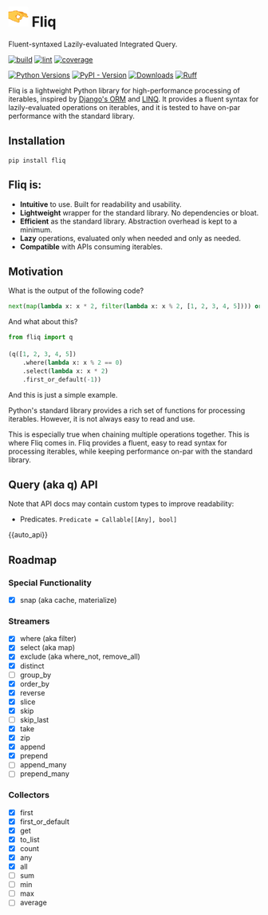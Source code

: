 #  <img src="assets/flick_emoji_2_small.png" alt="drawing" width="40" height="40"/> Fliq

Fluent-syntaxed Lazily-evaluated Integrated Query.

[//]: # (bages using https://shields.io/badges/)
[![build](https://img.shields.io/github/actions/workflow/status/oribarilan/fliq/package_build.yml)](https://github.com/oribarilan/fliq/actions/workflows/package_build.yml)
[![lint](https://img.shields.io/github/actions/workflow/status/oribarilan/fliq/lint.yml?label=lint)](https://github.com/oribarilan/fliq/actions/workflows/lint.yml)
[![coverage](https://img.shields.io/github/actions/workflow/status/oribarilan/fliq/coverage.yml?label=coverage%3E95%25)](https://github.com/oribarilan/fliq/actions/workflows/coverage.yml)

[![Python Versions](https://img.shields.io/badge/python-3.9%20|%203.10%20|%203.11-blue)](https://www.python.org/downloads/)
[![PyPI - Version](https://img.shields.io/pypi/v/fliq?color=1E7FBF)](https://pypi.org/project/fliq/)
[![Downloads](https://img.shields.io/pypi/dm/fliq?color=1E7FBF)](https://pypi.org/project/fliq/)
[![Ruff](https://img.shields.io/endpoint?url=https://raw.githubusercontent.com/astral-sh/ruff/main/assets/badge/v2.json)](https://github.com/astral-sh/ruff)

Fliq is a lightweight Python library for high-performance processing of iterables,
inspired by [Django's ORM](https://docs.djangoproject.com/en/4.2/topics/db/queries/)
and [LINQ](https://learn.microsoft.com/en-us/dotnet/standard/linq/).
It provides a fluent syntax for lazily-evaluated operations on iterables, 
and it is tested to have on-par performance with the standard library.

## Installation

```shell
pip install fliq
````

## Fliq is:

- **Intuitive** to use. Built for readability and usability.
- **Lightweight** wrapper for the standard library. No dependencies or bloat.
- **Efficient** as the standard library. Abstraction overhead is kept to a minimum. 
- **Lazy** operations, evaluated only when needed and only as needed.
- **Compatible** with APIs consuming iterables.

## Motivation

What is the output of the following code?
```python
next(map(lambda x: x * 2, filter(lambda x: x % 2, [1, 2, 3, 4, 5]))) or -1
```

And what about this?
```python
from fliq import q

(q([1, 2, 3, 4, 5])
    .where(lambda x: x % 2 == 0)
    .select(lambda x: x * 2)
    .first_or_default(-1))
```

And this is just a simple example.

Python's standard library provides a rich set of functions for processing iterables.
However, it is not always easy to read and use. 

This is especially true when chaining multiple operations together.
This is where Fliq comes in.
Fliq provides a fluent, easy to read syntax for processing iterables, while keeping
performance on-par with the standard library.

## Query (aka q) API

Note that API docs may contain custom types to improve readability:
- Predicates. ```Predicate = Callable[[Any], bool]```

{{auto_api}}

## Roadmap

### Special Functionality
- [x] snap (aka cache, materialize)

### Streamers
- [x] where (aka filter)
- [x] select (aka map)
- [x] exclude (aka where_not, remove_all) 
- [x] distinct
- [ ] group_by
- [x] order_by
- [x] reverse
- [x] slice
- [x] skip
- [ ] skip_last
- [x] take
- [x] zip
- [x] append
- [x] prepend
- [ ] append_many
- [ ] prepend_many

### Collectors
- [x] first
- [x] first_or_default
- [x] get
- [x] to_list
- [x] count
- [x] any
- [x] all
- [ ] sum
- [ ] min
- [ ] max
- [ ] average